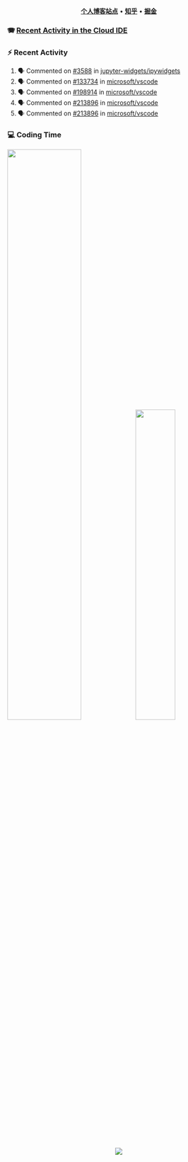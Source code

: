 <p align="center">
    <b><a href="https://yiliang.site">个人博客站点</a></b>
    •
    <b><a href="https://www.zhihu.com/people/Mrz2J">知乎</a></b>
    •
    <b><a href="https://juejin.im/user/2629687542813016">掘金</a></b>
</p>

### :accordion: [Recent Activity in the Cloud IDE](https://github.com/cloud-webide/.github)

### :zap: Recent Activity

<!--START_SECTION:activity-->

1. 🗣 Commented on [#3588](https://github.com/jupyter-widgets/ipywidgets/issues/3588#issuecomment-2262165851) in [jupyter-widgets/ipywidgets](https://github.com/jupyter-widgets/ipywidgets)
2. 🗣 Commented on [#133734](https://github.com/microsoft/vscode/issues/133734#issuecomment-2235783162) in [microsoft/vscode](https://github.com/microsoft/vscode)
3. 🗣 Commented on [#198914](https://github.com/microsoft/vscode/issues/198914#issuecomment-2191717966) in [microsoft/vscode](https://github.com/microsoft/vscode)
4. 🗣 Commented on [#213896](https://github.com/microsoft/vscode/pull/213896#issuecomment-2142454582) in [microsoft/vscode](https://github.com/microsoft/vscode)
5. 🗣 Commented on [#213896](https://github.com/microsoft/vscode/pull/213896#issuecomment-2141124776) in [microsoft/vscode](https://github.com/microsoft/vscode)

<!--END_SECTION:activity-->

### 💻 Coding Time

<img align="" width="57.5%" src="https://github-readme-stats.vercel.app/api?username=yiliang114&hide_title=true&hide_border=true&show_icons=true&include_all_commits=true&line_height=21&theme=vue-dark&border_radius=0" /><img align="" width="42.4%" src="https://github-readme-stats.vercel.app/api/top-langs/?username=yiliang114&hide_title=true&hide_border=true&layout=compact&theme=vue-dark&border_radius=0" />

<div align="center">
    <img src="https://github-readme-streak-stats.herokuapp.com/?user=yiliang114" />
</div>

